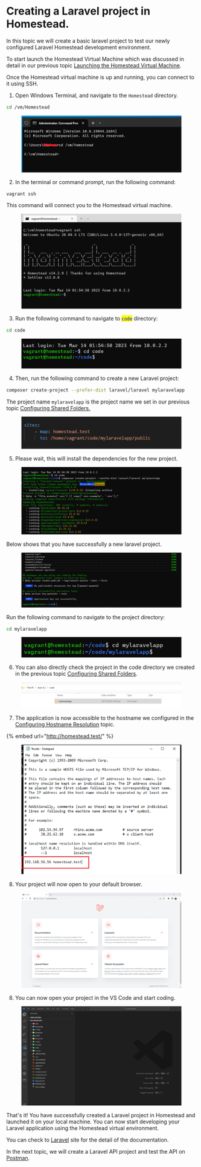# Creating a Laravel project in Homestead.

In this topic we will create a basic laravel project to test our newly configured Laravel Homestead development environment.

To start launch the Homestead Virtual Machine which was discussed in detail in our previous topic [Launching the Homestead Virtual Machine](launching-the-homestead-virtual-machine.md).

Once the Homestead virtual machine is up and running, you can connect to it using SSH.

1. Open Windows Terminal, and navigate to the `Homestead` directory.

```bash
cd /vm/Homestead
```

<figure><img src="../.gitbook/assets/image.png" alt=""><figcaption></figcaption></figure>

2. In the terminal or command prompt, run the following command:

```bash
vagrant ssh
```

This command will connect you to the Homestead virtual machine.

<figure><img src="../.gitbook/assets/image (2).png" alt=""><figcaption></figcaption></figure>

3. Run the following command to navigate to <mark style="color:blue;">`code`</mark> directory:

```bash
cd code
```

<figure><img src="../.gitbook/assets/image (6).png" alt=""><figcaption></figcaption></figure>

4. Then, run the following command to create a new Laravel project:

```bash
composer create-project --prefer-dist laravel/laravel mylaravelapp
```

The project name `mylaravelapp` is the project name we set in our previous topic [Configuring Shared Folders.](configuring-shared-folders.md)

<figure><img src="../.gitbook/assets/image (7).png" alt=""><figcaption></figcaption></figure>

5. Please wait, this will install the dependencies for the new project.

<figure><img src="../.gitbook/assets/image (16).png" alt=""><figcaption></figcaption></figure>

Below shows that you have successfully a new laravel project.

<figure><img src="../.gitbook/assets/image (14).png" alt=""><figcaption></figcaption></figure>

Run the following command to navigate to the project directory:

```bash
cd mylaravelapp
```

<figure><img src="../.gitbook/assets/image (9).png" alt=""><figcaption></figcaption></figure>

6. You can also directly check the project in the code directory we created in the previous topic [Configuring Shared Folders](configuring-shared-folders.md).

<figure><img src="../.gitbook/assets/image (10).png" alt=""><figcaption></figcaption></figure>

7. The application is now accessible to the hostname we configured in the [Configuring Hostname Resolution](configuring-hostname-resolution.md) topic.&#x20;

{% embed url="http://homestead.test/" %}

<figure><img src="../.gitbook/assets/image (2) (1) (2).png" alt=""><figcaption></figcaption></figure>

8. Your project will now open to your default browser.

<figure><img src="../.gitbook/assets/image (1).png" alt=""><figcaption></figcaption></figure>

8. You can now open your project in the VS Code and start coding.

<figure><img src="../.gitbook/assets/image (4).png" alt=""><figcaption></figcaption></figure>

That's it! You have successfully created a Laravel project in Homestead and launched it on your local machine. You can now start developing your Laravel application using the Homestead virtual environment.

You can check to [Laravel](https://laravel.com/) site for the detail of the documentation.

In the next topic, we will create a Laravel API project and test the API on [Postman](https://www.postman.com/).
